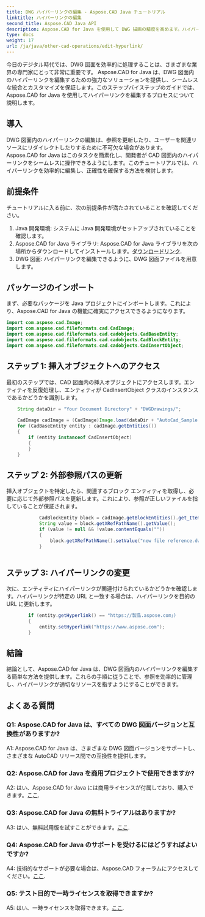 ```yaml
---
title: DWG ハイパーリンクの編集 - Aspose.CAD Java チュートリアル
linktitle: ハイパーリンクの編集
second_title: Aspose.CAD Java API
description: Aspose.CAD for Java を使用して DWG 描画の精度を高めます。ハイパーリンクをシームレスに編集し、正確な参照を確保します。今すぐ無料トライアルを試してください!
type: docs
weight: 17
url: /ja/java/other-cad-operations/edit-hyperlink/
---
```

今日のデジタル時代では、DWG 図面を効率的に処理することは、さまざまな業界の専門家にとって非常に重要です。 Aspose.CAD for Java は、DWG 図面内のハイパーリンクを編集するための強力なソリューションを提供し、シームレスな統合とカスタマイズを保証します。このステップバイステップのガイドでは、Aspose.CAD for Java を使用してハイパーリンクを編集するプロセスについて説明します。

## 導入

DWG 図面内のハイパーリンクの編集は、参照を更新したり、ユーザーを関連リソースにリダイレクトしたりするために不可欠な場合があります。 Aspose.CAD for Java はこのタスクを簡素化し、開発者が CAD 図面内のハイパーリンクをシームレスに操作できるようにします。このチュートリアルでは、ハイパーリンクを効率的に編集し、正確性を確保する方法を検討します。

## 前提条件

チュートリアルに入る前に、次の前提条件が満たされていることを確認してください。
1. Java 開発環境: システムに Java 開発環境がセットアップされていることを確認します。
2.  Aspose.CAD for Java ライブラリ: Aspose.CAD for Java ライブラリを次の場所からダウンロードしてインストールします。[ダウンロードリンク](https://releases.aspose.com/cad/java/).
3. DWG 図面: ハイパーリンクを編集できるように、DWG 図面ファイルを用意します。

## パッケージのインポート

まず、必要なパッケージを Java プロジェクトにインポートします。これにより、Aspose.CAD for Java の機能に確実にアクセスできるようになります。

```java
import com.aspose.cad.Image;
import com.aspose.cad.fileformats.cad.CadImage;
import com.aspose.cad.fileformats.cad.cadobjects.CadBaseEntity;
import com.aspose.cad.fileformats.cad.cadobjects.CadBlockEntity;
import com.aspose.cad.fileformats.cad.cadobjects.CadInsertObject;

```

## ステップ 1: 挿入オブジェクトへのアクセス

最初のステップでは、CAD 図面内の挿入オブジェクトにアクセスします。エンティティを反復処理し、エンティティが CadInsertObject クラスのインスタンスであるかどうかを識別します。

```java
    String dataDir = "Your Document Directory" + "DWGDrawings/";
    
    CadImage cadImage = (CadImage)Image.load(dataDir + "AutoCad_Sample.dwg");
    for (CadBaseEntity entity : cadImage.getEntities())
    {
        if (entity instanceof CadInsertObject)
        {
        }
	}
```

## ステップ 2: 外部参照パスの更新

挿入オブジェクトを特定したら、関連するブロック エンティティを取得し、必要に応じて外部参照パスを更新します。これにより、参照が正しいファイルを指していることが保証されます。

```java
			CadBlockEntity block = cadImage.getBlockEntities().get_Item(((CadInsertObject)entity).getName());
            String value = block.getXRefPathName().getValue();
            if (value != null && !value.contentEquals(""))
            {
                block.getXRefPathName().setValue("new file reference.dwg");
            }
    
```

## ステップ 3: ハイパーリンクの変更

次に、エンティティにハイパーリンクが関連付けられているかどうかを確認します。ハイパーリンクが特定の URL と一致する場合は、ハイパーリンクを目的の URL に更新します。

```java
        if (entity.getHyperlink() == "https://製品.aspose.com」)
        {
            entity.setHyperlink("https://www.aspose.com");
        }
```

## 結論

結論として、Aspose.CAD for Java は、DWG 図面内のハイパーリンクを編集する簡単な方法を提供します。これらの手順に従うことで、参照を効率的に管理し、ハイパーリンクが適切なリソースを指すようにすることができます。

## よくある質問

### Q1: Aspose.CAD for Java は、すべての DWG 図面バージョンと互換性がありますか?

A1: Aspose.CAD for Java は、さまざまな DWG 図面バージョンをサポートし、さまざまな AutoCAD リリース間での互換性を提供します。

### Q2: Aspose.CAD for Java を商用プロジェクトで使用できますか?

 A2: はい、Aspose.CAD for Java には商用ライセンスが付属しており、購入できます。[ここ](https://purchase.aspose.com/buy).

### Q3: Aspose.CAD for Java の無料トライアルはありますか?

 A3: はい、無料試用版を試すことができます。[ここ](https://releases.aspose.com/).

### Q4: Aspose.CAD for Java のサポートを受けるにはどうすればよいですか?

 A4: 技術的なサポートが必要な場合は、Aspose.CAD フォーラムにアクセスしてください。[ここ](https://forum.aspose.com/c/cad/19).

### Q5: テスト目的で一時ライセンスを取得できますか?

 A5: はい、一時ライセンスを取得できます。[ここ](https://purchase.aspose.com/temporary-license/).